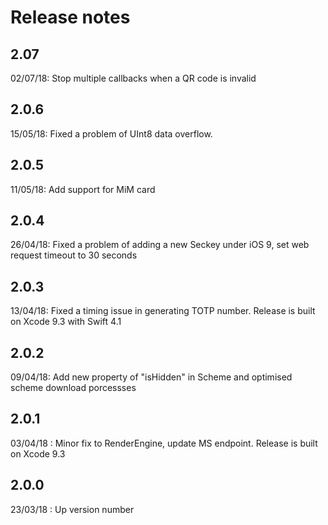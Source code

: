 # Release notes

## 2.07
02/07/18: Stop multiple callbacks when a QR code is invalid

## 2.0.6
15/05/18: Fixed a problem of UInt8 data overflow.

## 2.0.5
11/05/18: Add support for MiM card

## 2.0.4
26/04/18: Fixed a problem of adding a new Seckey under iOS 9, set web request timeout to 30 seconds

## 2.0.3
13/04/18: Fixed a timing issue in generating TOTP number. Release is built on Xcode 9.3 with Swift 4.1

## 2.0.2
09/04/18: Add new property of "isHidden" in Scheme and optimised scheme download porcessses

## 2.0.1
03/04/18 :  Minor fix to RenderEngine, update MS endpoint. Release is built on Xcode 9.3

## 2.0.0
23/03/18 : Up version number
